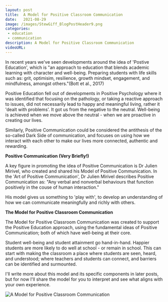 ```yaml
---
layout: post
title:  A Model for Positive Classroom Communication
date:   2021-08-29
image: /images/StewGiff_BlogPostHeader9.png
categories: 
 - education
 - communication
description: A Model for Positive Classroom Communication
videoURL: 
---
```

In recent years we've seen developments around the idea of 'Postive Education', which is "an approach to education that blends academic learning with character and well-being. Preparing students with life skills such as: grit, optimisim, resilience, growth mindset, engagement, and mindfulness, amongst others."(Bott et al., 2017)

Positive Education fell out of developments in Positive Psychology where it was identified that focusing on the pathology, or taking a reactive approach to issues, did not necessarily lead to happy and meaningful living, rather it 'dealt with problems'. It got us from the negative to the neutral. Well-being is achieved when we move above the neutral - when we are proactive in creating our lives.

 Similarly, Positive Communication could be considered the antithesis of the so-called Dark Side of communication, and focuses on using how we interact with each other to make our lives more connected, authentic and rewarding. 

**Positive Communication (Very Briefly!)**

A key figure in promoting the idea of Positive Communication is Dr Julien Mirivel, who created and shared his Model of Positive Communication. In the 'Art of Positive Communication', Dr Julien Mirivel describes Positive Communication as: "Any verbal and nonverbal behaviours that function positively in the couse of human interaction."

His model gives us something to 'play with', to develop an understanding of how we can communicate meaningfully and richly with others.

**The Model for Positive Classroom Communication**

The Model for Positive Classroom Communication was created to support the Positive Education approach, using the fundamental ideas of Positive Communication; both of which have well-being at their core. 

Student well-being and student attainment go hand-in-hand. Happier students are more likely to do well at school - or remain in school. This can start with making the classroom a place where students are seen, heard, and understood; where teachers and students can connect, and barriers can be identified and surmounted. 

I'll write more about this model and its specific components in later posts, but for now I'll share the model for you to interpret and see what aligns with your own experience.

![A Model for Positive Classroom Communication](/images/StewGiff_PCCInfographic.jpg)

